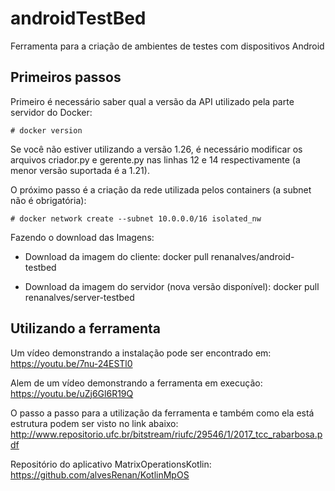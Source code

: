# androidTestBed
Ferramenta para a criação de ambientes de testes com dispositivos Android

## Primeiros passos
Primeiro é necessário saber qual a versão da API utilizado pela parte servidor do Docker:
```
# docker version
```
Se você não estiver utilizando a versão 1.26, é necessário modificar os arquivos criador.py e gerente.py nas linhas 12 e 14 respectivamente (a menor versão suportada é a 1.21).

O próximo passo é a criação da rede utilizada pelos containers (a subnet não é obrigatória):
```
# docker network create --subnet 10.0.0.0/16 isolated_nw
```

Fazendo o download das Imagens:
- Download da imagem do cliente:
   docker pull renanalves/android-testbed

- Download da imagem do servidor (nova versão disponível):
   docker pull renanalves/server-testbed

## Utilizando a ferramenta
Um vídeo demonstrando a instalação pode ser encontrado em:
https://youtu.be/7nu-24ESTl0

Alem de um vídeo demonstrando a ferramenta em execução:
https://youtu.be/uZj6Gl6R19Q

O passo a passo para a utilização da ferramenta e também como ela está estrutura podem ser visto no link abaixo:
http://www.repositorio.ufc.br/bitstream/riufc/29546/1/2017_tcc_rabarbosa.pdf

Repositório do aplicativo MatrixOperationsKotlin:
https://github.com/alvesRenan/KotlinMpOS
